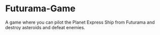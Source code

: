 # Futurama-Game
A game where you can pilot the Planet Express Ship from Futurama and destroy asteroids and defeat enemies.
